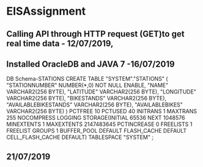 # EISAssignment
Calling API through HTTP request (GET)to get real time data -  12/07/2019,
--------------------------------------------------------------------------------------
Installed OracleDB and JAVA 7 -16/07/2019
-------------------------------------------------------------------------------------
DB Schema-STATIONS 
 CREATE TABLE "SYSTEM"."STATIONS" 
   (	"STATIONNUMBER" NUMBER(*,0) NOT NULL ENABLE, 
	"NAME" VARCHAR2(256 BYTE), 
	"LATITUDE" VARCHAR2(256 BYTE), 
	"LONGITUDE" VARCHAR2(256 BYTE), 
	"BIKESTANDS" VARCHAR2(256 BYTE), 
	"AVAILABLEBIKESTANDS" VARCHAR2(256 BYTE), 
	"AVAILABLEBIKES" VARCHAR2(256 BYTE)
   ) PCTFREE 10 PCTUSED 40 INITRANS 1 MAXTRANS 255 
 NOCOMPRESS LOGGING
  STORAGE(INITIAL 65536 NEXT 1048576 MINEXTENTS 1 MAXEXTENTS 2147483645
  PCTINCREASE 0 FREELISTS 1 FREELIST GROUPS 1
  BUFFER_POOL DEFAULT FLASH_CACHE DEFAULT CELL_FLASH_CACHE DEFAULT)
  TABLESPACE "SYSTEM" ;
  
  21/07/2019
  ---------------------------------------------------------------------------------------
